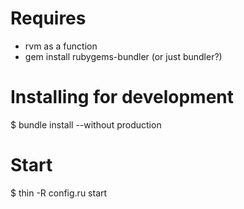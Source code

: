
# Requires
* rvm as a function
* gem install rubygems-bundler (or just bundler?)

# Installing for development
$ bundle install --without production

# Start
$ thin -R config.ru start

